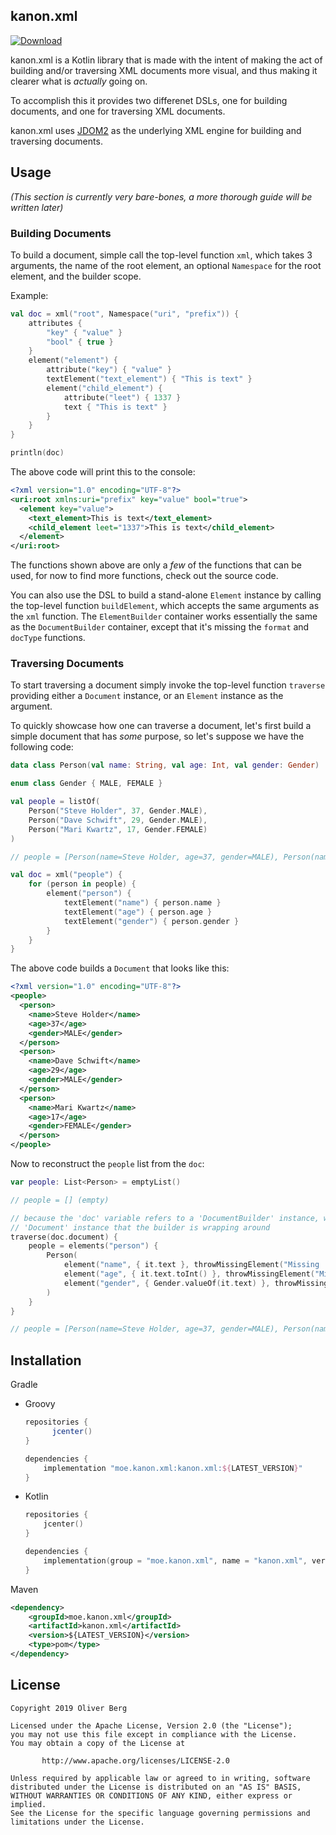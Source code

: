 ## kanon.xml

[![Download](https://api.bintray.com/packages/olivki/kanon/kanon.xml/images/download.svg)](https://bintray.com/olivki/kanon/kanon.xml/_latestVersion)

kanon.xml is a Kotlin library that is made with the intent of making the act of building and/or traversing XML documents more visual, and thus making it clearer what is *actually* going on.

To accomplish this it provides two differenet DSLs, one for building documents, and one for traversing XML documents.

kanon.xml uses [JDOM2](http://www.jdom.org/) as the underlying XML engine for building and traversing documents.

## Usage

*(This section is currently very bare-bones, a more thorough guide will be written later)*

### Building Documents

To build a document, simple call the top-level function `xml`, which takes 3 arguments, the name of the root element, an optional `Namespace` for the root element, and the builder scope.

Example:

```kotlin
val doc = xml("root", Namespace("uri", "prefix")) {
    attributes {
        "key" { "value" }
        "bool" { true }
    }
    element("element") {
        attribute("key") { "value" }
        textElement("text_element") { "This is text" }
        element("child_element") {
            attribute("leet") { 1337 }
            text { "This is text" }
        }
    }
}

println(doc)
```

The above code will print this to the console:

```xml
<?xml version="1.0" encoding="UTF-8"?>
<uri:root xmlns:uri="prefix" key="value" bool="true">
  <element key="value">
    <text_element>This is text</text_element>
    <child_element leet="1337">This is text</child_element>
  </element>
</uri:root>
```

The functions shown above are only a *few* of the functions that can be used, for now to find more functions, check out the source code.

You can also use the DSL to build a stand-alone `Element` instance by calling the top-level function `buildElement`, which accepts the same arguments as the `xml` function. The `ElementBuilder` container works essentially the same as the `DocumentBuilder` container, except that it's missing the `format` and `docType` functions.

### Traversing Documents

To start traversing a document simply invoke the top-level function `traverse` providing either a `Document` instance, or an `Element` instance as the argument.

To quickly showcase how one can traverse a document, let's first build a simple document that has *some* purpose, so let's suppose we have the following code:

```kotlin
data class Person(val name: String, val age: Int, val gender: Gender)

enum class Gender { MALE, FEMALE }

val people = listOf(
    Person("Steve Holder", 37, Gender.MALE),
    Person("Dave Schwift", 29, Gender.MALE),
    Person("Mari Kwartz", 17, Gender.FEMALE)
)

// people = [Person(name=Steve Holder, age=37, gender=MALE), Person(name=Dave Schwift, age=29, gender=MALE), Person(name=Mari Kwartz, age=17, gender=FEMALE)]

val doc = xml("people") {
    for (person in people) {
        element("person") {
            textElement("name") { person.name }
            textElement("age") { person.age }
            textElement("gender") { person.gender }
        }
    }
}
```

The above code builds a `Document` that looks like this:

```xml
<?xml version="1.0" encoding="UTF-8"?>
<people>
  <person>
    <name>Steve Holder</name>
    <age>37</age>
    <gender>MALE</gender>
  </person>
  <person>
    <name>Dave Schwift</name>
    <age>29</age>
    <gender>MALE</gender>
  </person>
  <person>
    <name>Mari Kwartz</name>
    <age>17</age>
    <gender>FEMALE</gender>
  </person>
</people>
```

Now to reconstruct the `people` list from the `doc`:

```kotlin
var people: List<Person> = emptyList()

// people = [] (empty)

// because the 'doc' variable refers to a 'DocumentBuilder' instance, we need to use the underlying
// 'Document' instance that the builder is wrapping around
traverse(doc.document) {
    people = elements("person") {
        Person(
            element("name", { it.text }, throwMissingElement("Missing 'name' element")),
            element("age", { it.text.toInt() }, throwMissingElement("Missing 'age' element")),
            element("gender", { Gender.valueOf(it.text) }, throwMissingElement("Missing 'gender' element"))
        )
    }
}

// people = [Person(name=Steve Holder, age=37, gender=MALE), Person(name=Dave Schwift, age=29, gender=MALE), Person(name=Mari Kwartz, age=17, gender=FEMALE)]
```

## Installation

Gradle

- Groovy

  ```groovy
  repositories {
    	jcenter()
  }
  
  dependencies {
      implementation "moe.kanon.xml:kanon.xml:${LATEST_VERSION}"
  }
  ```

- Kotlin

  ```kotlin
  repositories {
      jcenter()
  }
  
  dependencies {
      implementation(group = "moe.kanon.xml", name = "kanon.xml", version = "${LATEST_VERSION}")
  }
  ```

Maven

```xml
<dependency>
    <groupId>moe.kanon.xml</groupId>
    <artifactId>kanon.xml</artifactId>
    <version>${LATEST_VERSION}</version>
    <type>pom</type>
</dependency>

```

## License

````
Copyright 2019 Oliver Berg

Licensed under the Apache License, Version 2.0 (the "License");
you may not use this file except in compliance with the License.
You may obtain a copy of the License at

       http://www.apache.org/licenses/LICENSE-2.0

Unless required by applicable law or agreed to in writing, software
distributed under the License is distributed on an "AS IS" BASIS,
WITHOUT WARRANTIES OR CONDITIONS OF ANY KIND, either express or implied.
See the License for the specific language governing permissions and
limitations under the License.
````